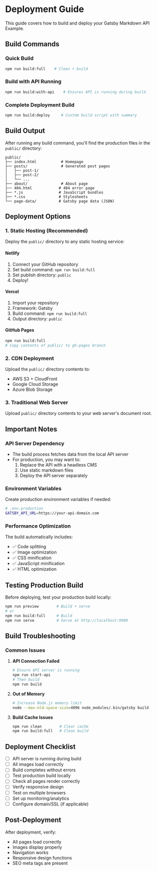 # Deployment Guide

This guide covers how to build and deploy your Gatsby Markdown API Example.

## Build Commands

### Quick Build
```bash
npm run build:full    # Clean + build
```

### Build with API Running
```bash
npm run build:with-api    # Ensures API is running during build
```

### Complete Deployment Build
```bash
npm run build:deploy     # Custom build script with summary
```

## Build Output

After running any build command, you'll find the production files in the `public/` directory:

```
public/
├── index.html           # Homepage
├── posts/               # Generated post pages
│   ├── post-1/
│   ├── post-2/
│   └── ...
├── about/               # About page
├── 404.html            # 404 error page
├── *.js                # JavaScript bundles
├── *.css               # Stylesheets
└── page-data/          # Gatsby page data (JSON)
```

## Deployment Options

### 1. Static Hosting (Recommended)

Deploy the `public/` directory to any static hosting service:

#### Netlify
1. Connect your GitHub repository
2. Set build command: `npm run build:full`
3. Set publish directory: `public`
4. Deploy!

#### Vercel
1. Import your repository
2. Framework: Gatsby
3. Build command: `npm run build:full`
4. Output directory: `public`

#### GitHub Pages
```bash
npm run build:full
# Copy contents of public/ to gh-pages branch
```

### 2. CDN Deployment

Upload the `public/` directory contents to:
- AWS S3 + CloudFront
- Google Cloud Storage
- Azure Blob Storage

### 3. Traditional Web Server

Upload `public/` directory contents to your web server's document root.

## Important Notes

### API Server Dependency
- The build process fetches data from the local API server
- For production, you may want to:
  1. Replace the API with a headless CMS
  2. Use static markdown files
  3. Deploy the API server separately

### Environment Variables
Create production environment variables if needed:
```bash
# .env.production
GATSBY_API_URL=https://your-api-domain.com
```

### Performance Optimization
The build automatically includes:
- ✅ Code splitting
- ✅ Image optimization
- ✅ CSS minification
- ✅ JavaScript minification
- ✅ HTML optimization

## Testing Production Build

Before deploying, test your production build locally:

```bash
npm run preview        # Build + serve
# or
npm run build:full     # Build
npm run serve          # Serve at http://localhost:9000
```

## Build Troubleshooting

### Common Issues

1. **API Connection Failed**
   ```bash
   # Ensure API server is running
   npm run start-api
   # Then build
   npm run build
   ```

2. **Out of Memory**
   ```bash
   # Increase Node.js memory limit
   node --max-old-space-size=4096 node_modules/.bin/gatsby build
   ```

3. **Build Cache Issues**
   ```bash
   npm run clean        # Clear cache
   npm run build:full   # Clean build
   ```

## Deployment Checklist

- [ ] API server is running during build
- [ ] All images load correctly
- [ ] Build completes without errors
- [ ] Test production build locally
- [ ] Check all pages render correctly
- [ ] Verify responsive design
- [ ] Test on multiple browsers
- [ ] Set up monitoring/analytics
- [ ] Configure domain/SSL (if applicable)

## Post-Deployment

After deployment, verify:
- All pages load correctly
- Images display properly
- Navigation works
- Responsive design functions
- SEO meta tags are present